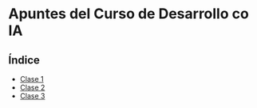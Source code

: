# Apuntes del Curso de Desarrollo co IA

## Índice

- [Clase 1](docs/Apuntes-Curso-Desarrollo-Clase-1-.pdf)
- [Clase 2](docs/Apuntes-Curso-Desarrollo-Clase-2-.pdf)
- [Clase 3](docs/Apuntes-Curso-Desarrollo-Clase-3-.pdf)
